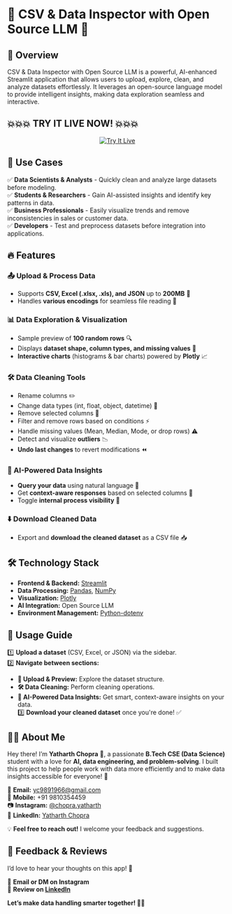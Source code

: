 # 📂 CSV & Data Inspector with Open Source LLM 🚀

## 🌟 Overview
CSV & Data Inspector with Open Source LLM is a powerful, AI-enhanced Streamlit application that allows users to upload, explore, clean, and analyze datasets effortlessly. It leverages an open-source language model to provide intelligent insights, making data exploration seamless and interactive.

## 💥💥💥 TRY IT LIVE NOW! 💥💥💥
<div align="center">
  <a href="https://datatoolx-yc-pk-app.streamlit.app/" target="_blank">
    <img src="https://img.shields.io/badge/TRY%20IT%20LIVE-CLICK%20HERE-brightgreen?style=for-the-badge" alt="Try It Live"/>
  </a>
</div>

## 🎯 Use Cases
✅ **Data Scientists & Analysts** - Quickly clean and analyze large datasets before modeling.<br>
✅ **Students & Researchers** - Gain AI-assisted insights and identify key patterns in data.<br>
✅ **Business Professionals** - Easily visualize trends and remove inconsistencies in sales or customer data.<br>
✅ **Developers** - Test and preprocess datasets before integration into applications.<br>

## 🔥 Features
### 📤 Upload & Process Data
- Supports **CSV, Excel (.xlsx, .xls), and JSON** up to **200MB** 📁
- Handles **various encodings** for seamless file reading 📜

### 📊 Data Exploration & Visualization
- Sample preview of **100 random rows** 🔍
- Displays **dataset shape, column types, and missing values** 📏
- **Interactive charts** (histograms & bar charts) powered by **Plotly** 📈

### 🛠 Data Cleaning Tools
- Rename columns ✏️
- Change data types (int, float, object, datetime) 🔄
- Remove selected columns 🚮
- Filter and remove rows based on conditions ⚡
- Handle missing values (Mean, Median, Mode, or drop rows) ⚠️
- Detect and visualize **outliers** 📉
- **Undo last changes** to revert modifications ⏪

### 🤖 AI-Powered Data Insights
- **Query your data** using natural language 🎤
- Get **context-aware responses** based on selected columns 🧠
- Toggle **internal process visibility** 🔄

### ⬇️ Download Cleaned Data
- Export and **download the cleaned dataset** as a CSV file 📥

## 🛠 Technology Stack
- **Frontend & Backend:** [Streamlit](https://streamlit.io/)
- **Data Processing:** [Pandas](https://pandas.pydata.org/), [NumPy](https://numpy.org/)
- **Visualization:** [Plotly](https://plotly.com/)
- **AI Integration:** Open Source LLM
- **Environment Management:** [Python-dotenv](https://pypi.org/project/python-dotenv/)

## 📝 Usage Guide
1️⃣ **Upload a dataset** (CSV, Excel, or JSON) via the sidebar.<br>
2️⃣ **Navigate between sections:**
   - **📂 Upload & Preview:** Explore the dataset structure.
   - **🛠 Data Cleaning:** Perform cleaning operations.
   - **🤖 AI-Powered Data Insights:** Get smart, context-aware insights on your data.<br>
3️⃣ **Download your cleaned dataset** once you're done! ✅

## 👨‍💻 About Me
Hey there! I’m **Yatharth Chopra** 👋, a passionate **B.Tech CSE (Data Science)** student with a love for **AI, data engineering, and problem-solving**. I built this project to help people work with data more efficiently and to make data insights accessible for everyone! 🚀

📧 **Email:** yc9891966@gmail.com  
📱 **Mobile:** +91 9810354459  
📷 **Instagram:** [@chopra.yatharth](https://www.instagram.com/chopra.yatharth/)  
💼 **LinkedIn:** [Yatharth Chopra](https://www.linkedin.com/in/yatharth-chopra--/)

💡 **Feel free to reach out!** I welcome your feedback and suggestions.

## 💬 Feedback & Reviews
I’d love to hear your thoughts on this app! 🌟

📩 **Email or DM on Instagram**  
📝 **Review on [LinkedIn](https://www.linkedin.com/in/yatharth-chopra--/)**  

**Let’s make data handling smarter together! 🚀🔥**


